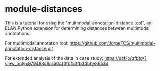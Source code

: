 # module-distances
This is a tutorial for using the "multimodal-annotation-distance tool", an ELAN Python extension for determining distances between multimodal annotations.

For multimodal annotation tool:
https://github.com/JorgeFCS/multimodal-annotation-distance.git

For extended analysis of the data in case study:
https://osf.io/qfbtg/?view_only=979483c6cca04f3fbf53fb34bbe86534
